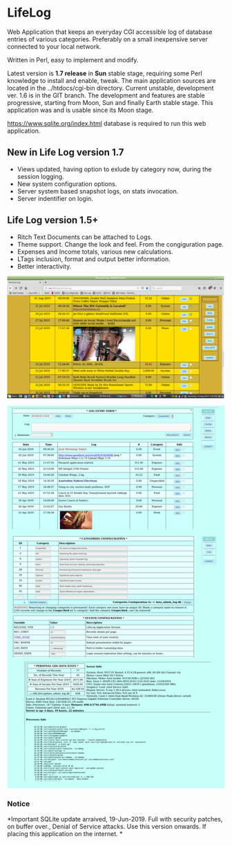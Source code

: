 # LifeLog


Web Application that keeps an everyday CGI accessible log of database entries of various categories.
Preferably on a small inexpensive server connected to your local network.

Written in Perl, easy to implement and modify.

Latest  version is **1.7 release** in **Sun** stable stage, requiring some Perl knowledge to install and enable, tweak. The main application sources are located in the ../htdocs/cgi-bin directory. Current unstable, development ver. 1.6 is in the GIT branch. The development and features are stable progressive, starting from Moon, Sun and finally Earth stable stage. This application was and is usable since its Moon stage.

https://www.sqlite.org/index.html database is required to run this web application.


## New in Life Log version 1.7 
- Views updated, having option to exlude by category now, during the session logging.
- New system configuration options.
- Server system based snapshot logs, on stats invocation.
- Server indentifier on login.
## Life Log version 1.5+
- Ritch Text Documents can be attached to Logs.
- Theme support. Change the look and feel. From the congiguration page.
- Expenses and Income totals, various new calculations.
- LTags inclusion, format and output better information.
- Better interactivity.

![Sample](VS-on-METABOX-42.png)



![Sample](VS-on-METABOX-34.png)

### Notice
*Important SQLite update arraived, 19-Jun-2019. Full with security patches, on buffer over., Denial of Service attacks. Use this version onwards. If placing this application on the internet.
*
